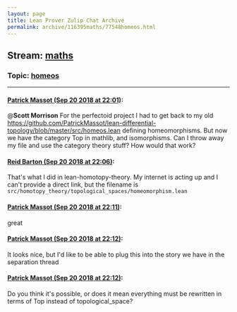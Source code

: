 ```yaml
---
layout: page
title: Lean Prover Zulip Chat Archive 
permalink: archive/116395maths/77548homeos.html
---
```


## Stream: [maths](index.html)
### Topic: [homeos](77548homeos.html)

---

#### [Patrick Massot (Sep 20 2018 at 22:01)](https://leanprover.zulipchat.com/#narrow/stream/116395-maths/topic/homeos/near/134333294):
@**Scott Morrison** For the perfectoid project I had to get back to my old https://github.com/PatrickMassot/lean-differential-topology/blob/master/src/homeos.lean defining homeomorphisms. But now we have the category Top in mathlib, and isomorphisms. Can I throw away my file and use the category theory stuff? How would that work?

#### [Reid Barton (Sep 20 2018 at 22:06)](https://leanprover.zulipchat.com/#narrow/stream/116395-maths/topic/homeos/near/134333594):
That's what I did in lean-homotopy-theory. My internet is acting up and I can't provide a direct link, but the filename is `src/homotopy_theory/topological_spaces/homeomorphism.lean`

#### [Patrick Massot (Sep 20 2018 at 22:11)](https://leanprover.zulipchat.com/#narrow/stream/116395-maths/topic/homeos/near/134333849):
great

#### [Patrick Massot (Sep 20 2018 at 22:12)](https://leanprover.zulipchat.com/#narrow/stream/116395-maths/topic/homeos/near/134333908):
It looks nice, but I'd like to be able to plug this into the story we have in the separation thread

#### [Patrick Massot (Sep 20 2018 at 22:12)](https://leanprover.zulipchat.com/#narrow/stream/116395-maths/topic/homeos/near/134333938):
Do you think it's possible, or does it mean everything must be rewritten in terms of Top instead of topological_space?

